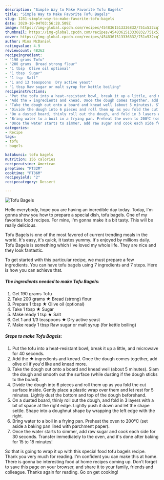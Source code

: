 ```yaml
---
description: "Simple Way to Make Favorite Tofu Bagels"
title: "Simple Way to Make Favorite Tofu Bagels"
slug: 1281-simple-way-to-make-favorite-tofu-bagels
date: 2020-10-04T03:56:28.509Z
image: https://img-global.cpcdn.com/recipes/4548361513336832/751x532cq70/tofu-bagels-recipe-main-photo.jpg
thumbnail: https://img-global.cpcdn.com/recipes/4548361513336832/751x532cq70/tofu-bagels-recipe-main-photo.jpg
cover: https://img-global.cpcdn.com/recipes/4548361513336832/751x532cq70/tofu-bagels-recipe-main-photo.jpg
author: Mina McDaniel
ratingvalue: 4.9
reviewcount: 48262
recipeingredient:
- "190 grams Tofu"
- "200 grams  Bread strong flour"
- "1 tbsp  Olive oil optional"
- "1 tbsp  Sugar"
- "1 tsp  Salt"
- "1 and 13 teaspoons  Dry active yeast"
- "1 tbsp Raw sugar or malt syrup for kettle boiling"
recipeinstructions:
- "Put the tofu into a heat-resistant bowl, break it up a little, and microwave for 40 seconds."
- "Add the ★ ingredients and knead. Once the dough comes together, add olive oil if you&#39;d like and knead more."
- "Take the dough out onto a board and knead well (about 5 minutes). Slam the dough and smooth out the surface (while dusting if the dough sticks to the board)."
- "Divide the dough into 6 pieces and roll them up as you fold the cut surface inside. Gently place a plastic wrap over them and let rest for 5 minutes. Lightly dust the bottom and top of the dough beforehand."
- "On a dusted board, thinly roll out the dough, and fold in 3 layers with a bit of space at the right edge. Lightly push it down and let the shape settle. Shape into a doughnut shape by wrapping the left edge with the right."
- "Bring water to a boil in a frying pan. Preheat the oven to 200℃ (set aside a baking pan lined with parchment paper)."
- "Once the water starts to simmer, add raw sugar and cook each side for 30 seconds. Transfer immediately to the oven, and it&#39;s done after baking for 15 to 18 minutes!"
categories:
- Recipe
tags:
- tofu
- bagels

katakunci: tofu bagels 
nutrition: 156 calories
recipecuisine: American
preptime: "PT32M"
cooktime: "PT36M"
recipeyield: "2"
recipecategory: Dessert

---
```



![Tofu Bagels](https://img-global.cpcdn.com/recipes/4548361513336832/751x532cq70/tofu-bagels-recipe-main-photo.jpg)

Hello everybody, hope you are having an incredible day today. Today, I'm gonna show you how to prepare a special dish, tofu bagels. One of my favorites food recipes. For mine, I'm gonna make it a bit tasty. This will be really delicious.

Tofu Bagels is one of the most favored of current trending meals in the world. It's easy, it's quick, it tastes yummy. It's enjoyed by millions daily. Tofu Bagels is something which I've loved my whole life. They are nice and they look fantastic.




To get started with this particular recipe, we must prepare a few ingredients. You can have tofu bagels using 7 ingredients and 7 steps. Here is how you can achieve that.

<!--inarticleads1-->

##### The ingredients needed to make Tofu Bagels:

1. Get 190 grams Tofu
1. Take 200 grams ★ Bread (strong) flour
1. Prepare 1 tbsp ★ Olive oil (optional)
1. Take 1 tbsp ★ Sugar
1. Make ready 1 tsp ★ Salt
1. Get 1 and 1/3 teaspoons ★ Dry active yeast
1. Make ready 1 tbsp Raw sugar or malt syrup (for kettle boiling)




<!--inarticleads2-->

##### Steps to make Tofu Bagels:

1. Put the tofu into a heat-resistant bowl, break it up a little, and microwave for 40 seconds.
1. Add the ★ ingredients and knead. Once the dough comes together, add olive oil if you&#39;d like and knead more.
1. Take the dough out onto a board and knead well (about 5 minutes). Slam the dough and smooth out the surface (while dusting if the dough sticks to the board).
1. Divide the dough into 6 pieces and roll them up as you fold the cut surface inside. Gently place a plastic wrap over them and let rest for 5 minutes. Lightly dust the bottom and top of the dough beforehand.
1. On a dusted board, thinly roll out the dough, and fold in 3 layers with a bit of space at the right edge. Lightly push it down and let the shape settle. Shape into a doughnut shape by wrapping the left edge with the right.
1. Bring water to a boil in a frying pan. Preheat the oven to 200℃ (set aside a baking pan lined with parchment paper).
1. Once the water starts to simmer, add raw sugar and cook each side for 30 seconds. Transfer immediately to the oven, and it&#39;s done after baking for 15 to 18 minutes!




So that is going to wrap it up with this special food tofu bagels recipe. Thank you very much for reading. I'm confident you can make this at home. There is gonna be interesting food at home recipes coming up. Don't forget to save this page on your browser, and share it to your family, friends and colleague. Thanks again for reading. Go on get cooking!
